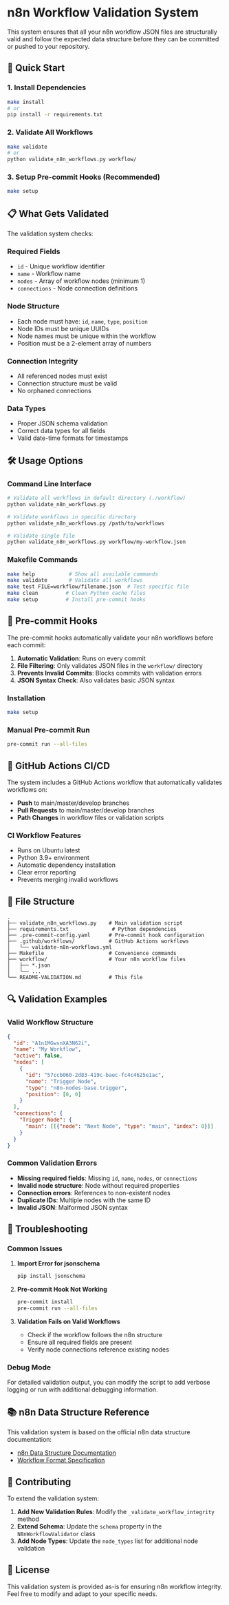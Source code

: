 # n8n Workflow Validation System

This system ensures that all your n8n workflow JSON files are structurally valid and follow the expected data structure before they can be committed or pushed to your repository.

## 🚀 Quick Start

### 1. Install Dependencies
```bash
make install
# or
pip install -r requirements.txt
```

### 2. Validate All Workflows
```bash
make validate
# or
python validate_n8n_workflows.py workflow/
```

### 3. Setup Pre-commit Hooks (Recommended)
```bash
make setup
```

## 📋 What Gets Validated

The validation system checks:

### Required Fields
- `id` - Unique workflow identifier
- `name` - Workflow name
- `nodes` - Array of workflow nodes (minimum 1)
- `connections` - Node connection definitions

### Node Structure
- Each node must have: `id`, `name`, `type`, `position`
- Node IDs must be unique UUIDs
- Node names must be unique within the workflow
- Position must be a 2-element array of numbers

### Connection Integrity
- All referenced nodes must exist
- Connection structure must be valid
- No orphaned connections

### Data Types
- Proper JSON schema validation
- Correct data types for all fields
- Valid date-time formats for timestamps

## 🛠️ Usage Options

### Command Line Interface
```bash
# Validate all workflows in default directory (./workflow)
python validate_n8n_workflows.py

# Validate workflows in specific directory
python validate_n8n_workflows.py /path/to/workflows

# Validate single file
python validate_n8n_workflows.py workflow/my-workflow.json
```

### Makefile Commands
```bash
make help           # Show all available commands
make validate       # Validate all workflows
make test FILE=workflow/filename.json  # Test specific file
make clean         # Clean Python cache files
make setup         # Install pre-commit hooks
```

## 🔧 Pre-commit Hooks

The pre-commit hooks automatically validate your n8n workflows before each commit:

1. **Automatic Validation**: Runs on every commit
2. **File Filtering**: Only validates JSON files in the `workflow/` directory
3. **Prevents Invalid Commits**: Blocks commits with validation errors
4. **JSON Syntax Check**: Also validates basic JSON syntax

### Installation
```bash
make setup
```

### Manual Pre-commit Run
```bash
pre-commit run --all-files
```

## 🚀 GitHub Actions CI/CD

The system includes a GitHub Actions workflow that automatically validates workflows on:

- **Push** to main/master/develop branches
- **Pull Requests** to main/master/develop branches
- **Path Changes** in workflow files or validation scripts

### CI Workflow Features
- Runs on Ubuntu latest
- Python 3.9+ environment
- Automatic dependency installation
- Clear error reporting
- Prevents merging invalid workflows

## 📁 File Structure

```
.
├── validate_n8n_workflows.py    # Main validation script
├── requirements.txt              # Python dependencies
├── .pre-commit-config.yaml      # Pre-commit hook configuration
├── .github/workflows/           # GitHub Actions workflows
│   └── validate-n8n-workflows.yml
├── Makefile                     # Convenience commands
├── workflow/                    # Your n8n workflow files
│   ├── *.json
│   └── ...
└── README-VALIDATION.md         # This file
```

## 🔍 Validation Examples

### Valid Workflow Structure
```json
{
  "id": "A1n1MGwsnXA3N62i",
  "name": "My Workflow",
  "active": false,
  "nodes": [
    {
      "id": "57ccb060-2d83-419c-baec-fc4c4625e1ac",
      "name": "Trigger Node",
      "type": "n8n-nodes-base.trigger",
      "position": [0, 0]
    }
  ],
  "connections": {
    "Trigger Node": {
      "main": [[{"node": "Next Node", "type": "main", "index": 0}]]
    }
  }
}
```

### Common Validation Errors
- **Missing required fields**: Missing `id`, `name`, `nodes`, or `connections`
- **Invalid node structure**: Node without required properties
- **Connection errors**: References to non-existent nodes
- **Duplicate IDs**: Multiple nodes with the same ID
- **Invalid JSON**: Malformed JSON syntax

## 🐛 Troubleshooting

### Common Issues

1. **Import Error for jsonschema**
   ```bash
   pip install jsonschema
   ```

2. **Pre-commit Hook Not Working**
   ```bash
   pre-commit install
   pre-commit run --all-files
   ```

3. **Validation Fails on Valid Workflows**
   - Check if the workflow follows the n8n structure
   - Ensure all required fields are present
   - Verify node connections reference existing nodes

### Debug Mode
For detailed validation output, you can modify the script to add verbose logging or run with additional debugging information.

## 📚 n8n Data Structure Reference

This validation system is based on the official n8n data structure documentation:
- [n8n Data Structure Documentation](https://docs.n8n.io/data/data-structure/)
- [Workflow Format Specification](https://docs.n8n.io/workflows/workflows/)

## 🤝 Contributing

To extend the validation system:

1. **Add New Validation Rules**: Modify the `_validate_workflow_integrity` method
2. **Extend Schema**: Update the `schema` property in the `N8nWorkflowValidator` class
3. **Add Node Types**: Update the `node_types` list for additional node validation

## 📄 License

This validation system is provided as-is for ensuring n8n workflow integrity. Feel free to modify and adapt to your specific needs.